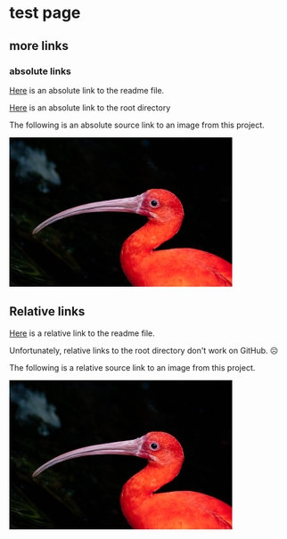 # test page

## more links

### absolute links
[Here](https://github.com/jcraitz/testing_links/blob/main/README.md) is an absolute link to the readme file.

[Here](https://github.com/jcraitz/testing_links/tree/main/) is an absolute link to the root directory

The following is an absolute source link to an image from this project.

<img src="https://github.com/jcraitz/testing_links/blob/main/Images/scarlet_ibis.jpg" data-canonical-  
src="https://github.com/jcraitz/testing_links/blob/main/Images/scarlet_ibis.jpg" width="400" height="268" />

## Relative links

[Here](../README.md) is a relative link to the readme file.

Unfortunately, relative links to the root directory don't work on GitHub. ☹️

The following is a relative source link to an image from this project.

<img src="../Images/scarlet_ibis.jpg" data-canonical-  
src="../Images/scarlet_ibis.jpg" width="400" height="268" />
